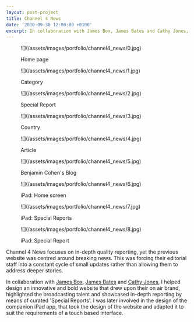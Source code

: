 ```yaml
---
layout: post-project
title: Channel 4 News
date: '2010-09-30 12:00:00 +0100'
excerpt: In collaboration with James Box, James Bates and Cathy Jones, I helped design an innovative and bold website, reflecting the programmes branding and Channel 4's public remit.
---
```

<div class="slides">
    <figure>
        ![](/assets/images/portfolio/channel4_news/0.jpg)
        <figcaption>
            <p>Home page</p>
        </figcaption>
    </figure>
    <figure>
        ![](/assets/images/portfolio/channel4_news/1.jpg)
        <figcaption>
            <p>Category</p>
        </figcaption>
    </figure>
    <figure>
        ![](/assets/images/portfolio/channel4_news/2.jpg)
        <figcaption>
            <p>Special Report</p>
        </figcaption>
    </figure>
    <figure>
        ![](/assets/images/portfolio/channel4_news/3.jpg)
        <figcaption>
            <p>Country</p>
        </figcaption>
    </figure>
    <figure>
        ![](/assets/images/portfolio/channel4_news/4.jpg)
        <figcaption>
            <p>Article</p>
        </figcaption>
    </figure>
    <figure>
        ![](/assets/images/portfolio/channel4_news/5.jpg)
        <figcaption>
            <p>Benjamin Cohen's Blog</p>
        </figcaption>
    </figure>
    <figure>
        ![](/assets/images/portfolio/channel4_news/6.jpg)
        <figcaption>
            <p>iPad: Home screen</p>
        </figcaption>
    </figure>
    <figure>
        ![](/assets/images/portfolio/channel4_news/7.jpg)
        <figcaption>
            <p>iPad: Special Reports</p>
        </figcaption>
    </figure>
    <figure>
        ![](/assets/images/portfolio/channel4_news/8.jpg)
        <figcaption>
            <p>iPad: Special Report</p>
        </figcaption>
    </figure>
</div>

Channel 4 News focuses on in-depth quality reporting, yet the previous website was centred around breaking news. This was forcing their editorial staff into a constant cycle of small updates rather than allowing them to address deeper stories.

In collaboration with [James Box][1], [James Bates][2] and [Cathy Jones][3], I helped design an innovative and bold website that drew upon their on air brand, highlighted the broadcasting talent and showcased in-depth reporting by means of curated 'Special Reports'. I was later involved in the design of the companion iPad app, that took the design of the website and adapted it to suit the requirements of a touch based interface.

[1]: http://clearleft.com/is/james-box/
[2]: http://clearleft.com/is/james-bates/
[3]: http://www.electricelephant.com/